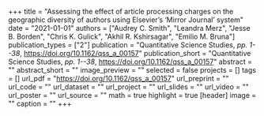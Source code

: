 +++
title = "Assessing the effect of article processing charges on the geographic diversity of authors using Elsevier’s ‘Mirror Journal’ system"
date = "2021-01-01"
authors = ["Audrey C. Smith", "Leandra Merz", "Jesse B. Borden", "Chris K. Gulick", "Akhil R. Kshirsagar", "Emilio M. Bruna"]
publication_types = ["2"]
publication = "Quantitative Science Studies, _pp. 1--38_, https://doi.org/10.1162/qss_a_00157"
publication_short = "Quantitative Science Studies, _pp. 1--38_, https://doi.org/10.1162/qss_a_00157"
abstract = ""
abstract_short = ""
image_preview = ""
selected = false
projects = []
tags = []
url_pdf = "https://doi.org/10.1162/qss_a_00157"
url_preprint = ""
url_code = ""
url_dataset = ""
url_project = ""
url_slides = ""
url_video = ""
url_poster = ""
url_source = ""
math = true
highlight = true
[header]
image = ""
caption = ""
+++
